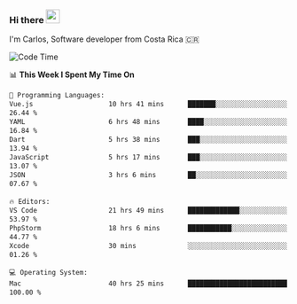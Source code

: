 ### Hi there <img src="https://media.giphy.com/media/hvRJCLFzcasrR4ia7z/giphy.gif" width="25px" height="25px">

I'm Carlos, Software developer from Costa Rica 🇨🇷

[//]: # (<a href="https://app.daily.dev/carum98"><img src="https://github.com/carum98/carum98/blob/main/devcard.svg" width="400" alt="Carlos Umaña Acevedo's Dev Card"/></a>)


<!--START_SECTION:waka-->
![Code Time](http://img.shields.io/badge/Code%20Time-11%2C426%20hrs%2017%20mins-blue)

📊 **This Week I Spent My Time On** 

```text
💬 Programming Languages: 
Vue.js                   10 hrs 41 mins      ███████░░░░░░░░░░░░░░░░░░   26.44 % 
YAML                     6 hrs 48 mins       ████░░░░░░░░░░░░░░░░░░░░░   16.84 % 
Dart                     5 hrs 38 mins       ███░░░░░░░░░░░░░░░░░░░░░░   13.94 % 
JavaScript               5 hrs 17 mins       ███░░░░░░░░░░░░░░░░░░░░░░   13.07 % 
JSON                     3 hrs 6 mins        ██░░░░░░░░░░░░░░░░░░░░░░░   07.67 % 

🔥 Editors: 
VS Code                  21 hrs 49 mins      █████████████░░░░░░░░░░░░   53.97 % 
PhpStorm                 18 hrs 6 mins       ███████████░░░░░░░░░░░░░░   44.77 % 
Xcode                    30 mins             ░░░░░░░░░░░░░░░░░░░░░░░░░   01.26 % 

💻 Operating System: 
Mac                      40 hrs 25 mins      █████████████████████████   100.00 % 
```


<!--END_SECTION:waka-->
